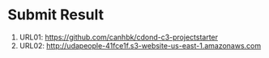 # Submit Result

1. URL01: <https://github.com/canhbk/cdond-c3-projectstarter>
2. URL02: <http://udapeople-41fce1f.s3-website-us-east-1.amazonaws.com>

